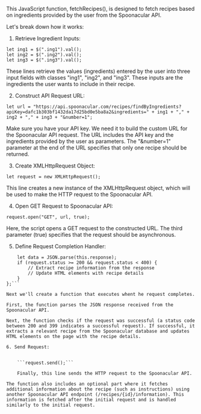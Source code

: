 This JavaScript function, fetchRecipes(), is designed to fetch recipes based on ingredients provided by the user from the Spoonacular API. 

Let's break down how it works:

1. Retrieve Ingredient Inputs:


```
let ing1 = $(".ing1").val();
let ing2 = $(".ing2").val();
let ing3 = $(".ing3").val();
```

These lines retrieve the values (ingredients) entered by the user into three input fields with classes "ing1", "ing2", and "ing3". These inputs are the ingredients the user wants to include in their recipe.

2. Construct API Request URL:



```let url = "https://api.spoonacular.com/recipes/findByIngredients?apiKey=dafc1b303bf1432da17d25bd0e5ba8a2&ingredients=" + ing1 + "," + ing2 + "," + ing3 + "&number=1";```

Make sure you have your API key. We need it to build the custom URL for the Spoonacular API request. The URL includes the API key and the ingredients provided by the user as parameters. The "&number=1" parameter at the end of the URL specifies that only one recipe should be returned.

3. Create XMLHttpRequest Object:

```let request = new XMLHttpRequest();```

This line creates a new instance of the XMLHttpRequest object, which will be used to make the HTTP request to the Spoonacular API.

4. Open GET Request to Spoonacular API:

```request.open("GET", url, true);```

Here, the script opens a GET request to the constructed URL. The third parameter (true) specifies that the request should be asynchronous.

5. Define Request Completion Handler:

```request.onload = function() {
    let data = JSON.parse(this.response);
    if (request.status >= 200 && request.status < 400) {
        // Extract recipe information from the response
        // Update HTML elements with recipe details
    }
};```

Next we'll create a function that executes whent he request completes.

First, the function parses the JSON response received from the Spoonacular API. 

Next, the function checks if the request was successful (a status code between 200 and 399 indicates a successful request). If successful, it extracts a relevant recipe from the Spoonacular database and updates HTML elements on the page with the recipe details.

6. Send Request:


    ```request.send();```

    Finally, this line sends the HTTP request to the Spoonacular API.

The function also includes an optional part where it fetches additional information about the recipe (such as instructions) using another Spoonacular API endpoint (/recipes/{id}/information). This information is fetched after the initial request and is handled similarly to the initial request.